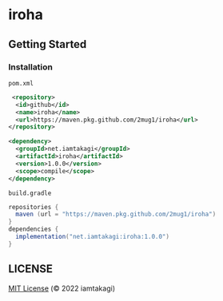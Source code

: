 # iroha

## Getting Started

### Installation

`pom.xml`
```xml
 <repository>
  <id>github</id>
  <name>iroha</name>
  <url>https://maven.pkg.github.com/2mug1/iroha</url>
</repository>

<dependency>
  <groupId>net.iamtakagi</groupId>
  <artifactId>iroha</artifactId>
  <version>1.0.0</version>
  <scope>compile</scope>
</dependency>
```

`build.gradle`
```gradle
repositories {
  maven (url = "https://maven.pkg.github.com/2mug1/iroha")
}
dependencies {
  implementation("net.iamtakagi:iroha:1.0.0")
}
```

## LICENSE
[MIT License](./LICENSE) (© 2022 iamtakagi)